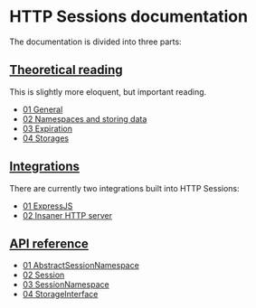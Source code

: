 # HTTP Sessions documentation

The documentation is divided into three parts:

## [Theoretical reading](theoretical-reading/readme.md)

This is slightly more eloquent, but important reading.

 - [01 General](theoretical-reading/01-general.md)
 - [02 Namespaces and storing data](theoretical-reading/02-namespaces-and-storing-data.md)
 - [03 Expiration](theoretical-reading/03-expiration.md)
 - [04 Storages](theoretical-reading/04-storages.md)

## [Integrations](integrations/readme.md)

There are currently two integrations built into HTTP Sessions:

 - [01 ExpressJS](integrations/01-express.md)
 - [02 Insaner HTTP server](integrations/02-insaner.md)

## [API reference](api/readme.md)

 - [01 AbstractSessionNamespace](api/01-abstract-session-namespace.md)
 - [02 Session](api/02-session.md)
 - [03 SessionNamespace](api/03-session-namespace.md)
 - [04 StorageInterface](api/04-storage-interface.md)
